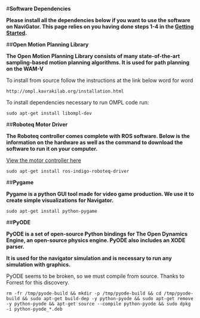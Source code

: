 #**Software Dependencies**

**Please install all the dependencies below if you want to use the software on NaviGator. This page relies on you having done steps 1-4 in the [Getting Started](https://github.com/uf-mil/Navigator/wiki/Getting-started).**

##**Open Motion Planning Library**

**The Open Motion Planning Library consists of many state-of-the-art sampling-based motion planning algorithms. It is used for path planning on the WAM-V**

To install from source follow the instructions at the link below word for word

    http://ompl.kavrakilab.org/installation.html

To install dependencies necessary to run OMPL code run:

    sudo apt-get install libompl-dev


##**Roboteq Motor Driver**

**The Roboteq controller comes complete with ROS software. Below is the information on the hardware as well as the command to download the software to run it on your computer.**

[View the motor controller here](http://www.roboteq.com/index.php/roboteq-products-and-services/brushless-dc-motor-controllers/mbl1660-detail)

    sudo apt-get install ros-indigo-roboteq-driver

##**Pygame**

**Pygame is a python GUI tool made for video game production. We use it to create simple visualizations for Navigator.**


    sudo apt-get install python-pygame

##**PyODE**

**PyODE is a set of open-source Python bindings for The Open Dynamics Engine, an open-source physics engine. PyODE also includes an XODE parser.**

**It is used for the navigator simulation and is necessary to run any simulation with graphics.**

PyODE seems to be broken, so we must compile from source. Thanks to Forrest for this discovery.

    rm -fr /tmp/pyode-build && mkdir -p /tmp/pyode-build && cd /tmp/pyode-build && sudo apt-get build-dep -y python-pyode && sudo apt-get remove -y python-pyode && apt-get source --compile python-pyode && sudo dpkg -i python-pyode_*.deb